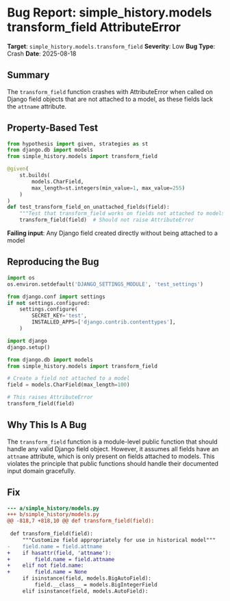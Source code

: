 # Bug Report: simple_history.models transform_field AttributeError

**Target**: `simple_history.models.transform_field`
**Severity**: Low
**Bug Type**: Crash
**Date**: 2025-08-18

## Summary

The `transform_field` function crashes with AttributeError when called on Django field objects that are not attached to a model, as these fields lack the `attname` attribute.

## Property-Based Test

```python
from hypothesis import given, strategies as st
from django.db import models
from simple_history.models import transform_field

@given(
    st.builds(
        models.CharField,
        max_length=st.integers(min_value=1, max_value=255)
    )
)
def test_transform_field_on_unattached_fields(field):
    """Test that transform_field works on fields not attached to models"""
    transform_field(field)  # Should not raise AttributeError
```

**Failing input**: Any Django field created directly without being attached to a model

## Reproducing the Bug

```python
import os
os.environ.setdefault('DJANGO_SETTINGS_MODULE', 'test_settings')

from django.conf import settings
if not settings.configured:
    settings.configure(
        SECRET_KEY='test',
        INSTALLED_APPS=['django.contrib.contenttypes'],
    )

import django
django.setup()

from django.db import models
from simple_history.models import transform_field

# Create a field not attached to a model
field = models.CharField(max_length=100)

# This raises AttributeError
transform_field(field)
```

## Why This Is A Bug

The `transform_field` function is a module-level public function that should handle any valid Django field object. However, it assumes all fields have an `attname` attribute, which is only present on fields attached to models. This violates the principle that public functions should handle their documented input domain gracefully.

## Fix

```diff
--- a/simple_history/models.py
+++ b/simple_history/models.py
@@ -818,7 +818,10 @@ def transform_field(field):
 
 def transform_field(field):
     """Customize field appropriately for use in historical model"""
-    field.name = field.attname
+    if hasattr(field, 'attname'):
+        field.name = field.attname
+    elif not field.name:
+        field.name = None
     if isinstance(field, models.BigAutoField):
         field.__class__ = models.BigIntegerField
     elif isinstance(field, models.AutoField):
```